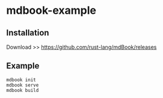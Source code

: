 # mdbook-example

## Installation

Download >> https://github.com/rust-lang/mdBook/releases

## Example

```
mdbook init
mdbook serve
mdbook build
```
